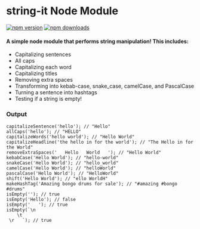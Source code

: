 # string-it Node Module
[![npm version](https://img.shields.io/npm/v/string-it.svg)](https://www.npmjs.com/package/string-it)
[![npm downloads](https://img.shields.io/npm/dt/string-it.svg)](https://www.npmjs.com/package/string-it)

#### A simple node module that performs string manipulation! This includes:
- Capitalizing sentences
- All caps
- Capitalizing each word
- Capitalizing titles
- Removing extra spaces
- Transforming into kebab-case, snake_case, camelCase, and PascalCase
- Turning a sentence into hashtags
- Testing if a string is empty!

### Output
```
capitalizeSentence('hello'); // "Hello"
allCaps('hello'); // "HELLO"
capitalizeWords('hello world'); // "Hello World"
capitalizeHeadline('the hello in for the world'); // "The Hello in for the World"
removeExtraSpaces('   Hello   World   '); // "Hello World"
kebabCase('Hello World'); // "hello-world"
snakeCase('Hello World'); // "hello_world"
camelCase('Hello World'); // "helloWorld"
pascalCase('Hello World'); // "HelloWorld"
shift('Hello World'); // "ello WorldH"
makeHashTag('Amazing bongo drums for sale'); // "#amazing #bongo #drums"
isEmpty(''); // true
isEmpty('Hello'); // false
isEmpty('   '); // true
isEmpty(`\n 
    \t 
 \r   `); // true
```
